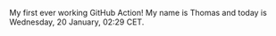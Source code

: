 My first ever working GitHub Action!
My name is Thomas and today is Wednesday, 20 January, 02:29 CET. 
